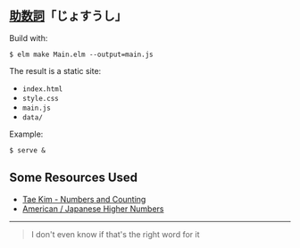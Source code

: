 ## [助数詞](https://jisho.org/word/%E5%8A%A9%E6%95%B0%E8%A9%9E)「じょすうし」

Build with:
```console
$ elm make Main.elm --output=main.js
```

The result is a static site:
- `index.html`
- `style.css`
- `main.js`
- `data/`

Example:
```console
$ serve &
```

## Some Resources Used

- [Tae Kim - Numbers and Counting](http://guidetojapanese.org/learn/grammar/numbers)
- [American / Japanese Higher Numbers](https://www.trussel.com/jnumbers.htm)

---
> I don't even know if that's the right word for it
